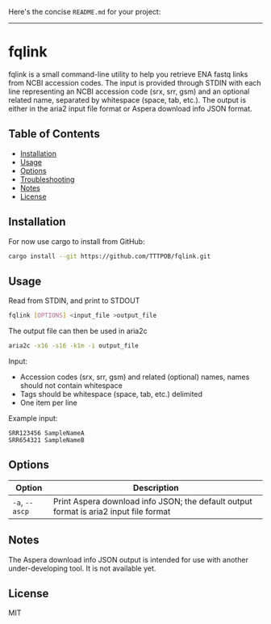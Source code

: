 Here's the concise `README.md` for your project:

---

# fqlink

fqlink is a small command-line utility to help you retrieve ENA fastq links from NCBI accession codes. The input is provided through STDIN with each line representing an NCBI accession code (srx, srr, gsm) and an optional related name, separated by whitespace (space, tab, etc.). The output is either in the aria2 input file format or Aspera download info JSON format.

## Table of Contents

- [Installation](#installation)
- [Usage](#usage)
- [Options](#options)
- [Troubleshooting](#troubleshooting)
- [Notes](#notes)
- [License](#license)

## Installation

For now use cargo to install from GitHub:

```bash
cargo install --git https://github.com/TTTPOB/fqlink.git
```


## Usage

Read from STDIN, and print to STDOUT
```bash
fqlink [OPTIONS] <input_file >output_file
```

The output file can then be used in aria2c
```bash
aria2c -x16 -s16 -k1m -i output_file
```


Input:
- Accession codes (srx, srr, gsm) and related (optional) names, names should not contain whitespace
- Tags should be whitespace (space, tab, etc.) delimited
- One item per line

Example input:

```
SRR123456 SampleNameA
SRR654321 SampleNameB
```

## Options

| Option      | Description                                                                                  |
|-------------|----------------------------------------------------------------------------------------------|
| `-a`, `--ascp` | Print Aspera download info JSON; the default output format is aria2 input file format |


## Notes

The Aspera download info JSON output is intended for use with another under-developing tool. It is not available yet.

## License
MIT